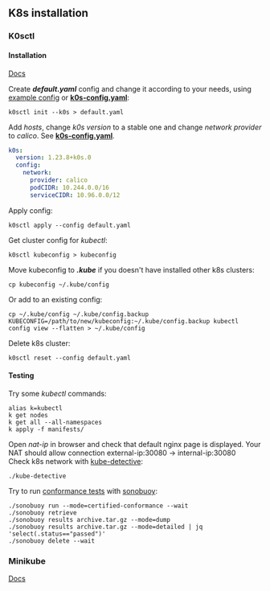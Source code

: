 ## K8s installation 
### K0sctl
#### Installation
[Docs](https://github.com/k0sproject/k0sctl)

Create **_default.yaml_** config and change it according to your needs, using [example config](https://docs.k0sproject.io/v1.23.8+k0s.0/configuration/) or [**k0s-config.yaml**](./k0s-config.yaml):
```shell
k0sctl init --k0s > default.yaml
```
Add _hosts_, change _k0s version_ to a stable one and change _network provider_ to _calico_. See [**k0s-config.yaml**](./k0s-config.yaml).
```yaml
k0s:
  version: 1.23.8+k0s.0
  config:
    network:
      provider: calico
      podCIDR: 10.244.0.0/16
      serviceCIDR: 10.96.0.0/12
```
Apply config:
```shell
k0sctl apply --config default.yaml
```
Get cluster config for _kubectl_:
```shell
k0sctl kubeconfig > kubeconfig
```
Move kubeconfig to **_.kube_** if you doesn't have installed other k8s clusters:
```shell
cp kubeconfig ~/.kube/config
```
Or add to an existing config:
```shell
cp ~/.kube/config ~/.kube/config.backup
KUBECONFIG=/path/to/new/kubeconfig:~/.kube/config.backup kubectl config view --flatten > ~/.kube/config
```
Delete k8s cluster:
```shell
k0sctl reset --config default.yaml
```

#### Testing
Try some _kubectl_ commands:
```shell
alias k=kubectl 
k get nodes
k get all --all-namespaces
k apply -f manifests/
```
Open _nat-ip_ in browser and check that default nginx page is displayed. Your NAT should allow connection external-ip:30080 -> internal-ip:30080 \
Check k8s network with [kube-detective](https://github.com/sapcc/kube-detective):
```shell
./kube-detective
```

Try to run [conformance tests](https://github.com/cncf/k8s-conformance) with [sonobuoy](https://github.com/vmware-tanzu/sonobuoy):
```shell
./sonobuoy run --mode=certified-conformance --wait
./sonobuoy retrieve
./sonobuoy results archive.tar.gz --mode=dump
./sonobuoy results archive.tar.gz --mode=detailed | jq 'select(.status=="passed")'
./sonobuoy delete --wait
```

### Minikube
[Docs](https://minikube.sigs.k8s.io/docs/start/)



